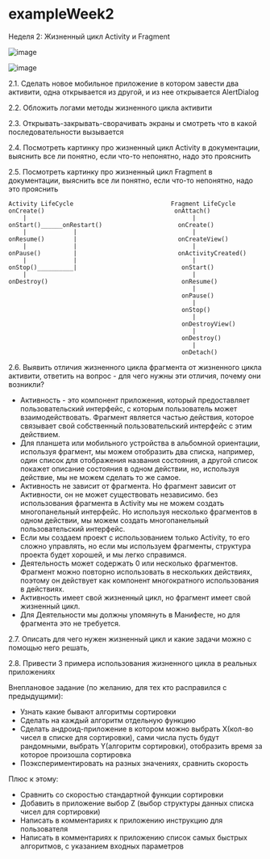 # exampleWeek2

Неделя 2: Жизненный цикл Activity и Fragment

![image](https://user-images.githubusercontent.com/77270310/179490599-7ef7fa49-f934-4891-bc4a-4bef2d097dcb.png)

![image](https://user-images.githubusercontent.com/77270310/179490766-5274fa1f-755a-4e04-9c0a-9f0ed476b1a5.png)


2.1. Сделать новое мобильное приложение в котором завести два активити, 
одна открывается из другой, и из нее открывается AlertDialog

2.2. Обложить логами методы жизненного цикла активити

2.3. Открывать-закрывать-сворачивать экраны и смотреть что в какой 
последовательности вызывается

2.4. Посмотреть картинку про жизненный цикл Activity в документации, 
выяснить все ли понятно, если что-то непонятно, надо это прояснить

2.5. Посмотреть картинку про жизненный цикл Fragment в документации, 
выяснить все ли понятно, если что-то непонятно, надо это прояснить

```
Activity LifeCycle                           Fragment LifeCycle
onCreate()                                    onAttach()
    |                                              |
onStart()______onRestart()                     onCreate()
    |             |                                |
onResume()        |                            onCreateView()
    |             |                                |
onPause()         |                            onActivityCreated()
    |             |                                |
onStop()__________|                             onStart()
    |                                              |
onDestroy()                                     onResume()
                                                   |
                                                onPause()
                                                   |
                                                onStop()
                                                   |
                                                onDestroyView()
                                                   |
                                                onDestroy()
                                                   |
                                                onDetach()
```

2.6. Выявить отличия жизненного цикла фрагмента от жизненного цикла 
активити, ответить на вопрос - для чего нужны эти отличия, почему они 
возникли?
- Активность - это компонент приложения, который предоставляет пользовательский интерфейс, с которым пользователь может взаимодействовать. Фрагмент является частью действия, которое связывает свой собственный пользовательский интерфейс с этим действием.
- Для планшета или мобильного устройства в альбомной ориентации, используя фрагмент, мы можем отобразить два списка, например, один список для отображения названия состояния, а другой список покажет описание состояния в одном действии, но, используя действие, мы не можем сделать то же самое.
- Активность не зависит от фрагмента. Но фрагмент зависит от Активности, он не может существовать независимо.
без использования фрагмента в Activity мы не можем создать многопанельный интерфейс. Но используя несколько фрагментов в одном действии, мы можем создать многопанельный пользовательский интерфейс.
- Если мы создаем проект с использованием только Activity, то его сложно управлять, но если мы используем фрагменты, структура проекта будет хорошей, и мы легко справимся.
- Деятельность может содержать 0 или несколько фрагментов. Фрагмент можно повторно использовать в нескольких действиях, поэтому он действует как компонент многократного использования в действиях.
- Активность имеет свой жизненный цикл, но фрагмент имеет свой жизненный цикл.
- Для Деятельности мы должны упомянуть в Манифесте, но для фрагмента это не требуется.

2.7. Описать для чего нужен жизненный цикл и какие задачи можно с помощью него решать, 

2.8. Привести 3 примера использования жизненного цикла в реальных 
приложениях

Внеплановое задание (по желанию, для тех кто расправился с предыдущими):
- Узнать какие бывают алгоритмы сортировки
- Сделать на каждый алгоритм отдельную функцию
- Сделать андроид-приложение в котором можно выбрать X(кол-во чисел в 
списке для сортировки), сами числа пусть будут рандомными, выбрать 
Y(алгоритм сортировки), отобразить время за которое произошла сортировка
- Поэкспериментировать на разных значениях, сравнить скорость

Плюс к этому:
- Сравнить со скоростью стандартной функции сортировки
- Добавить в приложение выбор Z (выбор структуры данных списка чисел 
для сортировки)
- Написать в комментариях к приложению инструкцию для пользователя
- Написать в комментариях к приложению список самых быстрых 
алгоритмов, с указанием входных параметров

